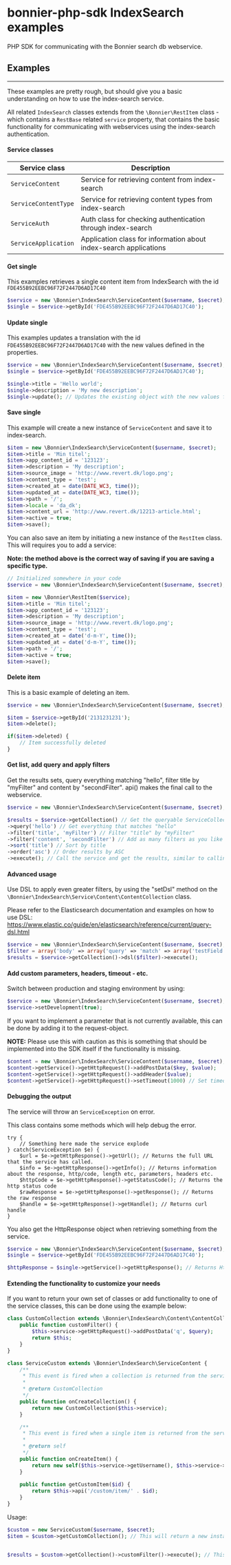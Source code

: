 # bonnier-php-sdk IndexSearch examples
PHP SDK for communicating with the Bonnier search db webservice.

## Examples 
------------
These examples are pretty rough, but should give you a basic understanding on how to use the ìndex-search service. 

All related ```IndexSearch``` classes extends from the ```\Bonnier\RestItem``` class - which contains a ```RestBase``` related ```service``` property, that contains the basic functionality for communicating with webservices using the index-search authentication.

#### Service classes

| Service class             | Description                                                       |
| -------------             | -------------                                                     |
| ```ServiceContent```      | Service for retrieving content from index-search                  |
| ```ServiceContentType```  | Service for retrieving content types from index-search            |
| ```ServiceAuth```         | Auth class for checking authentication through index-search       |
| ```ServiceApplication```  | Application class for information about index-search applications |

#### Get single

This examples retrieves a single content item from IndexSearch with the id ```FDE455B92EEBC96F72F2447D6AD17C40```

```php
$service = new \Bonnier\IndexSearch\ServiceContent($username, $secret);
$single = $service->getById('FDE455B92EEBC96F72F2447D6AD17C40');
```

#### Update single

This examples updates a translation with the id ```FDE455B92EEBC96F72F2447D6AD17C40``` with the new values defined in the properties.

```php
$service = new \Bonnier\IndexSearch\ServiceContent($username, $secret);
$single = $service->getById('FDE455B92EEBC96F72F2447D6AD17C40');

$single->title = 'Hello world';
$single->description = 'My new description';
$single->update(); // Updates the existing object with the new values form the webservice
```

#### Save single

This example will create a new instance of ```ServiceContent``` and save it to index-search.

```php
$item = new \Bonnier\IndexSearch\ServiceContent($username, $secret);
$item->title = 'Min titel';
$item->app_content_id = '123123';
$item->description = 'My description';
$item->source_image = 'http://www.revert.dk/logo.png';
$item->content_type = 'test';
$item->created_at = date(DATE_WC3, time());
$item->updated_at = date(DATE_WC3, time());
$item->path = '/';
$item->locale = 'da_dk';
$item->content_url = 'http://www.revert.dk/12213-article.html';
$item->active = true;
$item->save();
```

You can also save an item by initiating a new instance of the ```RestItem``` class. This will requires you to add a service:

**Note: the method above is the correct way of saving if you are saving a specific type.**

```php
// Initialized somewhere in your code
$service = new \Bonnier\IndexSearch\ServiceContent($username, $secret);

$item = new \Bonnier\RestItem($service);
$item->title = 'Min titel';
$item->app_content_id = '123123';
$item->description = 'My description';
$item->source_image = 'http://www.revert.dk/logo.png';
$item->content_type = 'test';
$item->created_at = date('d-m-Y', time());
$item->updated_at = date('d-m-Y', time());
$item->path = '/';
$item->active = true;
$item->save();
``` 

#### Delete item

This is a basic example of deleting an item.

```php
$service = new \Bonnier\IndexSearch\ServiceContent($username, $secret);

$item = $service->getById('2131231231');
$item->delete();

if($item->deleted) {
    // Item successfully deleted
}
```

#### Get list, add query and apply filters
Get the results sets, query everything matching "hello", filter title by "myFilter" and content by "secondFilter". api() makes the final call to the webservice.

```php
$service = new \Bonnier\IndexSearch\ServiceContent($username, $secret);

$results = $service->getCollection() // Get the queryable ServiceCollection object
->query('hello') // Get everything that matches "hello"
->filter('title', 'myFilter') // Filter "title" by "myFilter"
->filter('content', 'secondFilter') // Add as many filters as you like
->sort('title') // Sort by title
->order('asc') // Order results by ASC
->execute(); // Call the service and get the results, similar to calling api()
```

#### Advanced usage

Use DSL to apply even greater filters, by using the "setDsl" method on the ```\Bonnier\IndexSearch\Service\Content\ContentCollection``` class. 

Please refer to the Elasticsearch documentation and examples on how to use DSL:
https://www.elastic.co/guide/en/elasticsearch/reference/current/query-dsl.html

```php
$service = new \Bonnier\IndexSearch\ServiceContent($username, $secret);
$filter = array('body' => array('query' => 'match' => array('testField' => 'abc')));
$results = $service->getCollection()->dsl($filter)->execute();
```

#### Add custom parameters, headers, timeout - etc.

Switch between production and staging environment by using:

```php
$service = new \Bonnier\IndexSearch\ServiceContent($username, $secret);
$service->setDevelopment(true);
```

If you want to implement a parameter that is not currently available, this can be done by adding it to the request-object.

**NOTE:** Please use this with caution as this is something that should be implemented into the SDK itself if the functionality is missing.

```php
$content = new \Bonnier\IndexSearch\ServiceContent($username, $secret);
$content->getService()->getHttpRequest()->addPostData($key, $value);
$content->getService()->getHttpRequest()->addHeader($value);
$content->getService()->getHttpRequest()->setTimeout(1000) // Set timeout in ms
```

#### Debugging the output

The service will throw an ```ServiceException``` on error.

This class contains some methods which will help debug the error.

```
try {
	// Something here made the service explode
} catch(ServiceException $e) {
	$url = $e->getHttpResponse()->getUrl(); // Returns the full URL that the service has called.
	$info = $e->getHttpResponse()->getInfo(); // Returns information about the response, http/code, length etc, parameters, headers etc.
	$httpCode = $e->getHttpResponse()->getStatusCode(); // Returns the http status code
	$rawResponse = $e->getHttpResponse()->getResponse(); // Returns the raw response
	$handle = $e->getHttpResponse()->getHandle(); // Returns curl handle
}
```

You also get the HttpResponse object when retrieving something from the service.

```php
$service = new \Bonnier\IndexSearch\ServiceContent($username, $secret);
$single = $service->getById('FDE455B92EEBC96F72F2447D6AD17C40');

$httpResponse = $single->getService()->getHttpResponse(); // Returns HttpResponse object (simular as the one above)
```

#### Extending the functionality to customize your needs

If you want to return your own set of classes or add functionality to one of the service classes, this can be done using the example below:

```php
class CustomCollection extends \Bonnier\IndexSearch\Content\ContentCollection {
	public function customFilter() {
		$this->service->getHttpRequest()->addPostData('q', $query);
		return $this;
	}
}

class ServiceCustom extends \Bonnier\IndexSearch\ServiceContent {
    /**
     * This event is fired when a collection is returned from the service
     *
     * @return CustomCollection
     */
    public function onCreateCollection() {
        return new CustomCollection($this->service);
    }

    /**
     * This event is fired when a single item is returned from the service
     *
     * @return self
     */
    public function onCreateItem() {
        return new self($this->service->getUsername(), $this->service->getSecret());
    }
    
    public function getCustomItem($id) {
        return $this->api('/custom/item/' . $id);
    }
}
```

Usage:

```php
$custom = new ServiceCustom($username, $secret);
$item = $custom->getCustomCollection(); // This will return a new instance of ServiceCustom class


$results = $custom->getCollection()->customFilter()->execute(); // This will return new instance of ServiceCollection class
```
